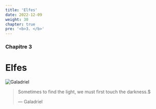 ```yaml
---
title: 'Elfes'
date: 2022-12-09
weight: 30
chapter: true
pre: '<b>3. </b>'
---
```


### Chapitre 3

# Elfes

![Galadriel](/img/galadriel.png)

> Sometimes to find the light, we must first touch the darkness.$
>
> — Galadriel
